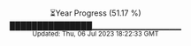 <p align="center">
⏳Year Progress (51.17 %) <br>
███████████████▁▁▁▁▁▁▁▁▁▁▁▁▁▁▁ <br>
<sub>Updated: Thu, 06 Jul 2023 18:22:33 GMT</sub>
</p>

